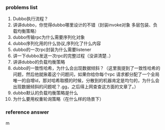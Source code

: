 ### problems list
1. Dubbo执行流程？
2. 讲讲dubbo，你觉得dubbo哪里设计的不错（封装invoke对象 多层包装、负载均衡策略）
3. dubbo传输rpc为什么需要序列化对象
4. dubbo序列化用的什么协议,序列化了什么内容
5. dubbo的一次rpc封装为什么需要listener
6. 讲一下dubbo发送一次rpc的完整过程（没讲清楚..）
7. 讲讲dubbo的负载均衡策略
8. dubbo的一致性哈希，为什么会出现数据倾斜？（这里我提到了一致性哈希的问题，然后他就揪着这个问题问，如果你给你每个rpc
请求都分配了一个全局唯一的自增id，那对哈希取模的时候，分散到的机器肯定是均匀的，为什么会出现数据倾斜的问题呢？.gg，之后得上网查查这方面的文章了。）
9. dubbo默认的负载均衡策略是什么
10. 为什么要用权重轮询策略（在什么样的场景下）
### reference answer
m
